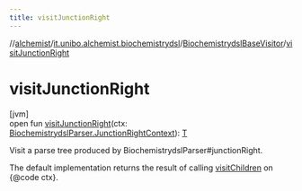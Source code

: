```yaml
---
title: visitJunctionRight
---
```

//[alchemist](../../../index.html)/[it.unibo.alchemist.biochemistrydsl](../index.html)/[BiochemistrydslBaseVisitor](index.html)/[visitJunctionRight](visit-junction-right.html)



# visitJunctionRight



[jvm]\
open fun [visitJunctionRight](visit-junction-right.html)(ctx: [BiochemistrydslParser.JunctionRightContext](../-biochemistrydsl-parser/-junction-right-context/index.html)): [T](../../it.unibo.alchemist.model.implementations.conditions/-generic-molecule-present/index.html)



Visit a parse tree produced by BiochemistrydslParser#junctionRight. 



The default implementation returns the result of calling [visitChildren](index.html#668592954%2FFunctions%2F-134779887) on {@code ctx}.




